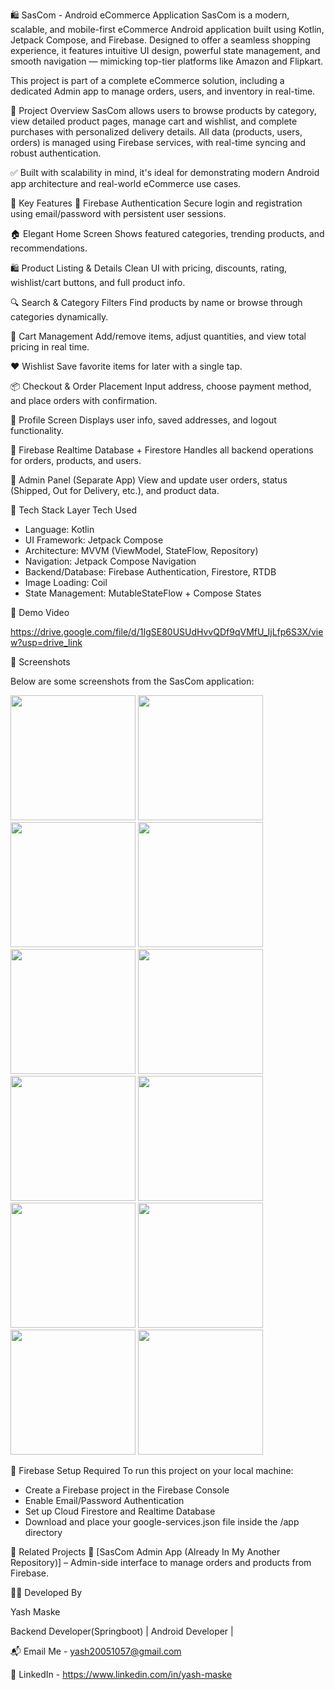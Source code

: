 🛍️ SasCom - Android eCommerce Application
SasCom is a modern, scalable, and mobile-first eCommerce Android application built using Kotlin, Jetpack Compose, and Firebase. Designed to offer a seamless shopping experience, it features intuitive UI design, powerful state management, and smooth navigation — mimicking top-tier platforms like Amazon and Flipkart.

This project is part of a complete eCommerce solution, including a dedicated Admin app to manage orders, users, and inventory in real-time.

🚀 Project Overview
SasCom allows users to browse products by category, view detailed product pages, manage cart and wishlist, and complete purchases with personalized delivery details. All data (products, users, orders) is managed using Firebase services, with real-time syncing and robust authentication.

✅ Built with scalability in mind, it's ideal for demonstrating modern Android app architecture and real-world eCommerce use cases.

📱 Key Features
🔐 Firebase Authentication
Secure login and registration using email/password with persistent user sessions.

🏠 Elegant Home Screen
Shows featured categories, trending products, and recommendations.

🛍️ Product Listing & Details
Clean UI with pricing, discounts, rating, wishlist/cart buttons, and full product info.

🔍 Search & Category Filters
Find products by name or browse through categories dynamically.

🛒 Cart Management
Add/remove items, adjust quantities, and view total pricing in real time.

❤️ Wishlist
Save favorite items for later with a single tap.

📦 Checkout & Order Placement
Input address, choose payment method, and place orders with confirmation.

👤 Profile Screen
Displays user info, saved addresses, and logout functionality.

📡 Firebase Realtime Database + Firestore
Handles all backend operations for orders, products, and users.

📲 Admin Panel (Separate App)
View and update user orders, status (Shipped, Out for Delivery, etc.), and product data.

🧰 Tech Stack
Layer	Tech Used
- Language:	Kotlin
- UI Framework:	Jetpack Compose
- Architecture:	MVVM (ViewModel, StateFlow, Repository)
- Navigation:	Jetpack Compose Navigation
- Backend/Database:	Firebase Authentication, Firestore, RTDB
- Image Loading:	Coil
- State Management: MutableStateFlow + Compose States

📸 Demo Video

https://drive.google.com/file/d/1IgSE80USUdHvvQDf9qVMfU_IjLfp6S3X/view?usp=drive_link
    
📸 Screenshots

Below are some screenshots from the SasCom application:

<img src= https://github.com/user-attachments/assets/b1accd88-19cb-451e-addc-dc94342d8ba7 width="200"/>
<img src= https://github.com/user-attachments/assets/2375da45-4bdc-48c3-a2b6-12959887eb49 width="200"/>
<img src= https://github.com/user-attachments/assets/c8719c9d-0277-4ef8-8e55-7276c60dad42 width="200"/>
<img src= https://github.com/user-attachments/assets/c0ccf9c3-c982-44e3-95c0-25bb08b7b02d width="200"/>
<img src= https://github.com/user-attachments/assets/1b65a5cf-4dfa-4a4f-92b1-c221ab01c017 width="200"/>
<img src=https://github.com/user-attachments/assets/7ad87aaa-24fa-4304-9d8c-93952ec1bad2 width="200"/>
<img src=https://github.com/user-attachments/assets/4875d3e6-e823-424a-846a-df3af78214cb width="200"/>
<img src= https://github.com/user-attachments/assets/411799dc-0d5a-45c3-9aae-9f434462d3fa width="200"/>
<img src= https://github.com/user-attachments/assets/40e0124c-d258-46b8-aad4-cfd616da8515 width="200"/>
<img src= https://github.com/user-attachments/assets/17b74be5-948f-4e8e-b380-69aec77a1378 width="200"/>
<img src= https://github.com/user-attachments/assets/d95ca855-2657-4bab-986e-ef4a35774223 width="200"/>
<img src= https://github.com/user-attachments/assets/3dbb51a8-aefc-4d20-a813-a679c9bd8b01 width="200"/>

🔐 Firebase Setup Required To run this project on your local machine:

- Create a Firebase project in the Firebase Console
- Enable Email/Password Authentication
- Set up Cloud Firestore and Realtime Database
- Download and place your google-services.json file inside the /app directory

📂 Related Projects
🔧 [SasCom Admin App (Already In My Another Repository)] – Admin-side interface to manage orders and products from Firebase.

👨‍💻 Developed By

Yash Maske

Backend Developer(Springboot) | Android Developer | 

📬 Email Me - yash20051057@gmail.com

🔗 LinkedIn - https://www.linkedin.com/in/yash-maske

